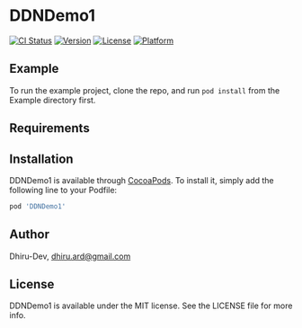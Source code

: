# DDNDemo1

[![CI Status](https://img.shields.io/travis/Dhiru-Dev/DDNDemo1.svg?style=flat)](https://travis-ci.org/Dhiru-Dev/DDNDemo1)
[![Version](https://img.shields.io/cocoapods/v/DDNDemo1.svg?style=flat)](https://cocoapods.org/pods/DDNDemo1)
[![License](https://img.shields.io/cocoapods/l/DDNDemo1.svg?style=flat)](https://cocoapods.org/pods/DDNDemo1)
[![Platform](https://img.shields.io/cocoapods/p/DDNDemo1.svg?style=flat)](https://cocoapods.org/pods/DDNDemo1)

## Example

To run the example project, clone the repo, and run `pod install` from the Example directory first.

## Requirements

## Installation

DDNDemo1 is available through [CocoaPods](https://cocoapods.org). To install
it, simply add the following line to your Podfile:

```ruby
pod 'DDNDemo1'
```

## Author

Dhiru-Dev, dhiru.ard@gmail.com

## License

DDNDemo1 is available under the MIT license. See the LICENSE file for more info.
